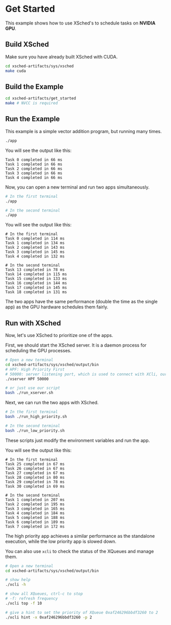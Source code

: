 # Get Started

This example shows how to use XSched's to schedule tasks on **NVIDIA GPU**.

## Build XSched

Make sure you have already built XSched with CUDA.

```bash
cd xsched-artifacts/sys/xsched
make cuda
```

## Build the Example

```bash
cd xsched-artifacts/get_started
make # NVCC is required
```

## Run the Example

This example is a simple vector addition program, but running many times.

```bash
./app
```

You will see the output like this:

```
Task 0 completed in 66 ms
Task 1 completed in 66 ms
Task 2 completed in 66 ms
Task 3 completed in 66 ms
Task 4 completed in 66 ms
```

Now, you can open a new terminal and run two apps simultaneously.

```bash
# In the first terminal
./app

# In the second terminal
./app
```

You will see the output like this:

```
# In the first terminal
Task 0 completed in 114 ms
Task 1 completed in 134 ms
Task 2 completed in 143 ms
Task 3 completed in 145 ms
Task 4 completed in 132 ms
```

```
# In the second terminal
Task 13 completed in 78 ms
Task 14 completed in 115 ms
Task 15 completed in 133 ms
Task 16 completed in 144 ms
Task 17 completed in 145 ms
Task 18 completed in 131 ms
```

The two apps have the same performance (double the time as the single app) as the GPU hardware schedules them fairly.

## Run with XSched

Now, let's use XSched to prioritize one of the apps.

First, we should start the XSched server. It is a daemon process for scheduling the GPU processes.
```bash
# Open a new terminal
cd xsched-artifacts/sys/xsched/output/bin
# HPF: High Priority First
# 50000: server listening port, which is used to connect with XCli, our command line tool for XSched
./xserver HPF 50000

# or just use our script
bash ./run_xserver.sh
```

Next, we can run the two apps with XSched.

```bash
# In the first terminal
bash ./run_high_priority.sh

# In the second terminal
bash ./run_low_priority.sh
```

These scripts just modify the environment variables and run the app.

You will see the output like this:

```
# In the first terminal
Task 25 completed in 67 ms
Task 26 completed in 67 ms
Task 27 completed in 67 ms
Task 28 completed in 80 ms
Task 29 completed in 78 ms
Task 30 completed in 69 ms
```

```
# In the second terminal
Task 1 completed in 207 ms
Task 2 completed in 195 ms
Task 3 completed in 165 ms
Task 4 completed in 184 ms
Task 5 completed in 188 ms
Task 6 completed in 189 ms
Task 7 completed in 172 ms
```

The high priority app achieves a similar performance as the standalone execution, while the low priority app is slowed down.

You can also use `xcli` to check the status of the XQueues and manage them.

```bash
# Open a new terminal
cd xsched-artifacts/sys/xsched/output/bin

# show help
./xcli -h

# show all XQueues, ctrl-c to stop
# -f: refresh frequency
./xcli top -f 10

# give a hint to set the priority of XQueue 0xaf246296bbdf3260 to 2
./xcli hint -x 0xaf246296bbdf3260 -p 2
```
